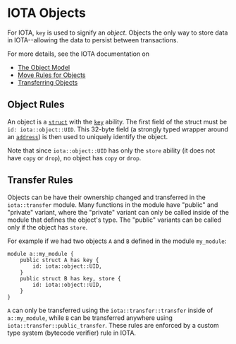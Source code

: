# IOTA Objects

For IOTA, `key` is used to signify an _object_. Objects the only way to store data in IOTA--allowing
the data to persist between transactions.

For more details, see the IOTA documentation on

- [The Object Model](https://docs.iota.org/concepts/object-model)
- [Move Rules for Objects](https://docs.iota.org/concepts/iota-move-concepts#global-unique)
- [Transferring Objects](https://docs.iota.org/concepts/transfers)

## Object Rules

An object is a [`struct`](../structs.md) with the [`key`](../abilities.md#key) ability. The first
field of the struct must be `id: iota::object::UID`. This 32-byte field (a strongly typed wrapper
around an [`address`](../primitive-types/address.md)) is then used to uniquely identify the object.

Note that since `iota::object::UID` has only the `store` ability (it does not have `copy` or `drop`),
no object has `copy` or `drop`.

## Transfer Rules

Objects can be have their ownership changed and transferred in the `iota::transfer` module. Many
functions in the module have "public" and "private" variant, where the "private" variant can only be
called inside of the module that defines the object's type. The "public" variants can be called only
if the object has `store`.

For example if we had two objects `A` and `B` defined in the module `my_module`:

```
module a::my_module {
    public struct A has key {
        id: iota::object::UID,
    }
    public struct B has key, store {
        id: iota::object::UID,
    }
}
```

`A` can only be transferred using the `iota::transfer::transfer` inside of `a::my_module`, while `B`
can be transferred anywhere using `iota::transfer::public_transfer`. These rules are enforced by a
custom type system (bytecode verifier) rule in IOTA.
